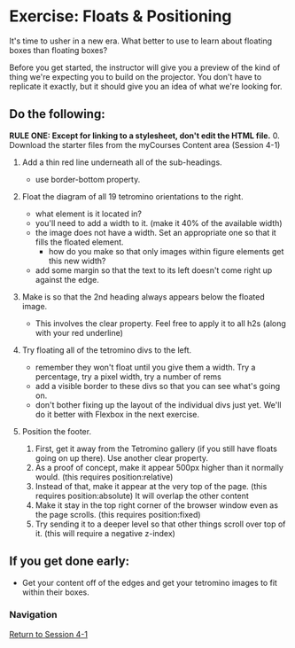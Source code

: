 # Exercise: Floats & Positioning

It's time to usher in a new era.  What better to use to learn about floating boxes than floating boxes?  

Before you get started, the instructor will give you a preview of the kind of thing we're expecting you to build on the projector.  You don't have to replicate it exactly, but it should give you an idea of what we're looking for.

## Do the following:
**RULE ONE: Except for linking to a stylesheet, don't edit the HTML file.**
0. Download the starter files from the myCourses Content area (Session 4-1)

1. Add a thin red line underneath all of the sub-headings.
    - use border-bottom property.

2. Float the diagram of all 19 tetromino orientations to the right.
    - what element is it located in?
    - you'll need to add a width to it. (make it 40% of the available width)
    - the image does not have a width.  Set an appropriate one so that it fills the floated element.
        - how do you make so that only images within figure elements get this new width?
    - add some margin so that the text to its left doesn't come right up against the edge.

3. Make is so that the 2nd heading always appears below the floated image.
    - This involves the clear property.  Feel free to apply it to all h2s (along with your red underline)

4. Try floating all of the tetromino divs to the left.
    - remember they won't float until you give them a width.  Try a percentage, try a pixel width, try a number of rems
    - add a visible border to these divs so that you can see what's going on.
    - don't bother fixing up the layout of the individual divs just yet.  We'll do it better with Flexbox in the next exercise.

5. Position the footer.
    1. First, get it away from the Tetromino gallery (if you still have floats going on up there).  Use another clear property.
    2. As a proof of concept, make it appear 500px higher than it normally would.  (this requires position:relative)
    3. Instead of that, make it appear at the very top of the page.  (this requires position:absolute)  It will overlap the other content
    4. Make it stay in the top right corner of the browser window even as the page scrolls. (this requires position:fixed)
    5. Try sending it to a deeper level so that other things scroll over top of it.  (this will require a negative z-index)

## If you get done early:
- Get your content off of the edges and get your tetromino images to fit within their boxes.


### Navigation
[Return to Session 4-1](../sessions/4-1.md) 
